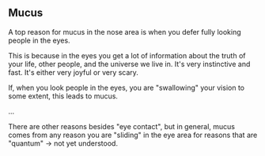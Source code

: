 ## Mucus

A top reason for mucus in the nose area is when you defer fully looking people in the eyes.

This is because in the eyes you get a lot of information about the truth of your life, other people, and the universe we live in. It's very instinctive and fast. It's either very joyful or very scary.

If, when you look people in the eyes, you are "swallowing" your vision to some extent, this leads to mucus.

...

There are other reasons besides "eye contact", but in general, mucus comes from any reason you are "sliding" in the eye area for reasons that are "quantum" -> not yet understood.
